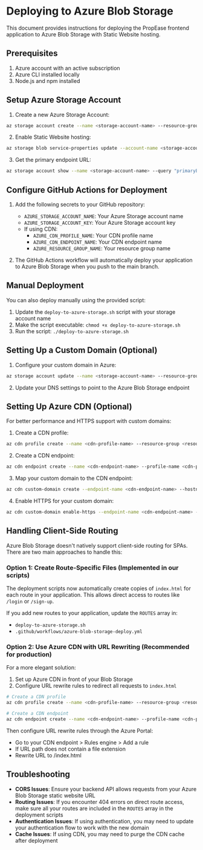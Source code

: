 # Deploying to Azure Blob Storage

This document provides instructions for deploying the PropEase frontend application to Azure Blob Storage with Static Website hosting.

## Prerequisites

1. Azure account with an active subscription
2. Azure CLI installed locally
3. Node.js and npm installed

## Setup Azure Storage Account

1. Create a new Azure Storage Account:

```bash
az storage account create --name <storage-account-name> --resource-group <resource-group-name> --location <location> --sku Standard_LRS --kind StorageV2
```

2. Enable Static Website hosting:

```bash
az storage blob service-properties update --account-name <storage-account-name> --static-website --index-document index.html --404-document index.html
```

3. Get the primary endpoint URL:

```bash
az storage account show --name <storage-account-name> --query "primaryEndpoints.web" --output tsv
```

## Configure GitHub Actions for Deployment

1. Add the following secrets to your GitHub repository:
   - `AZURE_STORAGE_ACCOUNT_NAME`: Your Azure Storage account name
   - `AZURE_STORAGE_ACCOUNT_KEY`: Your Azure Storage account key
   - If using CDN:
     - `AZURE_CDN_PROFILE_NAME`: Your CDN profile name
     - `AZURE_CDN_ENDPOINT_NAME`: Your CDN endpoint name
     - `AZURE_RESOURCE_GROUP_NAME`: Your resource group name

2. The GitHub Actions workflow will automatically deploy your application to Azure Blob Storage when you push to the main branch.

## Manual Deployment

You can also deploy manually using the provided script:

1. Update the `deploy-to-azure-storage.sh` script with your storage account name
2. Make the script executable: `chmod +x deploy-to-azure-storage.sh`
3. Run the script: `./deploy-to-azure-storage.sh`

## Setting Up a Custom Domain (Optional)

1. Configure your custom domain in Azure:

```bash
az storage account update --name <storage-account-name> --resource-group <resource-group-name> --custom-domain <domain-name> --use-subdomain false
```

2. Update your DNS settings to point to the Azure Blob Storage endpoint

## Setting Up Azure CDN (Optional)

For better performance and HTTPS support with custom domains:

1. Create a CDN profile:

```bash
az cdn profile create --name <cdn-profile-name> --resource-group <resource-group-name> --sku Standard_Microsoft
```

2. Create a CDN endpoint:

```bash
az cdn endpoint create --name <cdn-endpoint-name> --profile-name <cdn-profile-name> --resource-group <resource-group-name> --origin <storage-account-web-endpoint> --origin-host-header <storage-account-web-endpoint-hostname> --enable-compression
```

3. Map your custom domain to the CDN endpoint:

```bash
az cdn custom-domain create --endpoint-name <cdn-endpoint-name> --hostname <custom-domain> --profile-name <cdn-profile-name> --resource-group <resource-group-name> --name <custom-domain-name>
```

4. Enable HTTPS for your custom domain:

```bash
az cdn custom-domain enable-https --endpoint-name <cdn-endpoint-name> --profile-name <cdn-profile-name> --resource-group <resource-group-name> --name <custom-domain-name>
```

## Handling Client-Side Routing

Azure Blob Storage doesn't natively support client-side routing for SPAs. There are two main approaches to handle this:

### Option 1: Create Route-Specific Files (Implemented in our scripts)

The deployment scripts now automatically create copies of `index.html` for each route in your application. This allows direct access to routes like `/login` or `/sign-up`.

If you add new routes to your application, update the `ROUTES` array in:
- `deploy-to-azure-storage.sh`
- `.github/workflows/azure-blob-storage-deploy.yml`

### Option 2: Use Azure CDN with URL Rewriting (Recommended for production)

For a more elegant solution:

1. Set up Azure CDN in front of your Blob Storage
2. Configure URL rewrite rules to redirect all requests to `index.html`

```bash
# Create a CDN profile
az cdn profile create --name <cdn-profile-name> --resource-group <resource-group-name> --sku Standard_Microsoft

# Create a CDN endpoint
az cdn endpoint create --name <cdn-endpoint-name> --profile-name <cdn-profile-name> --resource-group <resource-group-name> --origin <storage-account-web-endpoint> --origin-host-header <storage-account-web-endpoint-hostname>
```

Then configure URL rewrite rules through the Azure Portal:
- Go to your CDN endpoint > Rules engine > Add a rule
- If URL path does not contain a file extension
- Rewrite URL to /index.html

## Troubleshooting

- **CORS Issues**: Ensure your backend API allows requests from your Azure Blob Storage static website URL
- **Routing Issues**: If you encounter 404 errors on direct route access, make sure all your routes are included in the `ROUTES` array in the deployment scripts
- **Authentication Issues**: If using authentication, you may need to update your authentication flow to work with the new domain
- **Cache Issues**: If using CDN, you may need to purge the CDN cache after deployment
